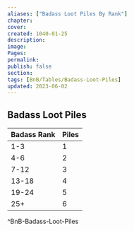 ```yaml
---
aliases: ["Badass Loot Piles By Rank"]
chapter: 
cover: 
created: 1040-01-25
description: 
image: 
Pages: 
permalink: 
publish: false
section: 
tags: [BnB/Tables/Badass-Loot-Piles]
updated: 2023-06-02
---
```


## Badass Loot Piles

| **Badass Rank** | **Piles** |
| ----------- | ----- |
| 1-3         | 1     |
| 4-6         | 2     |
| 7-12        | 3     |
| 13-18       | 4     |
| 19-24       | 5     |
| 25+         | 6      |
^BnB-Badass-Loot-Piles
